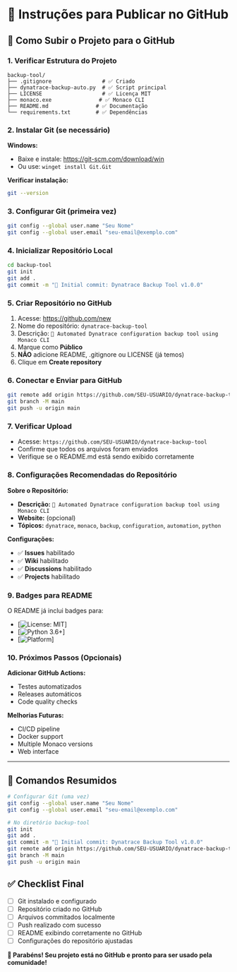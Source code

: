 # 📖 Instruções para Publicar no GitHub

## 🚀 **Como Subir o Projeto para o GitHub**

### 1. **Verificar Estrutura do Projeto**
```
backup-tool/
├── .gitignore                # ✅ Criado
├── dynatrace-backup-auto.py  # ✅ Script principal  
├── LICENSE                   # ✅ Licença MIT
├── monaco.exe               # ✅ Monaco CLI
├── README.md               # ✅ Documentação
└── requirements.txt        # ✅ Dependências
```

### 2. **Instalar Git (se necessário)**

**Windows:**
- Baixe e instale: https://git-scm.com/download/win
- Ou use: `winget install Git.Git`

**Verificar instalação:**
```bash
git --version
```

### 3. **Configurar Git (primeira vez)**
```bash
git config --global user.name "Seu Nome"
git config --global user.email "seu-email@exemplo.com"
```

### 4. **Inicializar Repositório Local**
```bash
cd backup-tool
git init
git add .
git commit -m "🚀 Initial commit: Dynatrace Backup Tool v1.0.0"
```

### 5. **Criar Repositório no GitHub**

1. Acesse: https://github.com/new
2. Nome do repositório: `dynatrace-backup-tool`
3. Descrição: `🚀 Automated Dynatrace configuration backup tool using Monaco CLI`
4. Marque como **Público**
5. **NÃO** adicione README, .gitignore ou LICENSE (já temos)
6. Clique em **Create repository**

### 6. **Conectar e Enviar para GitHub**
```bash
git remote add origin https://github.com/SEU-USUARIO/dynatrace-backup-tool.git
git branch -M main
git push -u origin main
```

### 7. **Verificar Upload**
- Acesse: `https://github.com/SEU-USUARIO/dynatrace-backup-tool`
- Confirme que todos os arquivos foram enviados
- Verifique se o README.md está sendo exibido corretamente

### 8. **Configurações Recomendadas do Repositório**

**Sobre o Repositório:**
- **Descrição:** `🚀 Automated Dynatrace configuration backup tool using Monaco CLI`
- **Website:** (opcional)
- **Tópicos:** `dynatrace`, `monaco`, `backup`, `configuration`, `automation`, `python`

**Configurações:**
- ✅ **Issues** habilitado
- ✅ **Wiki** habilitado  
- ✅ **Discussions** habilitado
- ✅ **Projects** habilitado

### 9. **Badges para README**
O README já inclui badges para:
- [![License: MIT](https://img.shields.io/badge/License-MIT-yellow.svg)]
- [![Python 3.6+](https://img.shields.io/badge/python-3.6+-blue.svg)]
- [![Platform](https://img.shields.io/badge/platform-Windows%20%7C%20Linux%20%7C%20macOS-green.svg)]

### 10. **Próximos Passos (Opcionais)**

**Adicionar GitHub Actions:**
- Testes automatizados
- Releases automáticos
- Code quality checks

**Melhorias Futuras:**
- CI/CD pipeline
- Docker support  
- Multiple Monaco versions
- Web interface

---

## 🎯 **Comandos Resumidos**

```bash
# Configurar Git (uma vez)
git config --global user.name "Seu Nome"
git config --global user.email "seu-email@exemplo.com"

# No diretório backup-tool
git init
git add .
git commit -m "🚀 Initial commit: Dynatrace Backup Tool v1.0.0"
git remote add origin https://github.com/SEU-USUARIO/dynatrace-backup-tool.git
git branch -M main
git push -u origin main
```

## ✅ **Checklist Final**

- [ ] Git instalado e configurado
- [ ] Repositório criado no GitHub
- [ ] Arquivos commitados localmente
- [ ] Push realizado com sucesso
- [ ] README exibindo corretamente no GitHub
- [ ] Configurações do repositório ajustadas

**🎉 Parabéns! Seu projeto está no GitHub e pronto para ser usado pela comunidade!**
